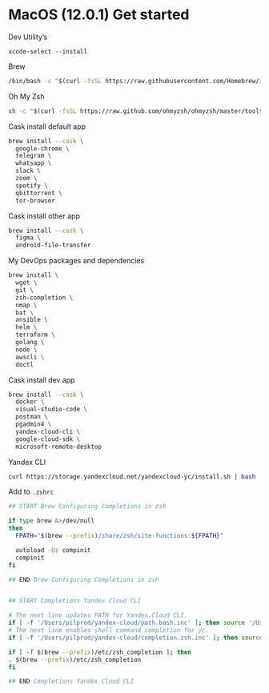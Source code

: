 # MacOS (12.0.1) Get started

Dev Utility’s
```
xcode-select --install
```

Brew
```bash
/bin/bash -c "$(curl -fsSL https://raw.githubusercontent.com/Homebrew/install/HEAD/install.sh)" 
```

Oh My Zsh
```bash
sh -c "$(curl -fsSL https://raw.github.com/ohmyzsh/ohmyzsh/master/tools/install.sh)"
```

Cask install default app
```bash
brew install --cask \
  google-chrome \
  telegram \
  whatsapp \
  slack \
  zoom \
  spotify \
  qbittorrent \
  tor-browser
```

Cask install other app
```bash
brew install --cask \
  figma \
  android-file-transfer
```

My DevOps packages and dependencies

```bash
brew install \
  wget \
  git \
  zsh-completion \
  nmap \
  bat \
  ansible \
  helm \
  terraform \
  golang \
  node \
  awscli \
  doctl
```

Cask install dev app
```bash
brew install --cask \
  docker \
  visual-studio-code \
  postman \
  pgadmin4 \
  yandex-cloud-cli \
  google-cloud-sdk \
  microsoft-remote-desktop
```

Yandex CLI
```bash
curl https://storage.yandexcloud.net/yandexcloud-yc/install.sh | bash
```

Add to `.zshrc`

```bash
## START Brew Configuring Completions in zsh

if type brew &>/dev/null
then
  FPATH="$(brew --prefix)/share/zsh/site-functions:${FPATH}"

  autoload -Uz compinit
  compinit
fi

## END Brew Configuring Completions in zsh


## START Completions Yandex Cloud CLI

# The next line updates PATH for Yandex.Cloud CLI.
if [ -f '/Users/pilprod/yandex-cloud/path.bash.inc' ]; then source '/Users/pilprod/yandex-cloud/path.bash.inc'; fi
# The next line enables shell command completion for yc.
if [ -f '/Users/pilprod/yandex-cloud/completion.zsh.inc' ]; then source '/Users/pilprod/yandex-cloud/completion.zsh.inc'; fi

if [ -f $(brew --prefix)/etc/zsh_completion ]; then
. $(brew --prefix)/etc/zsh_completion
fi

## END Completions Yandex Cloud CLI
```
